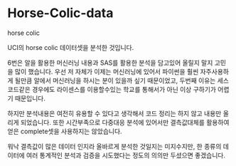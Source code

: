 # Horse-Colic-data
horse colic

UCI의 horse colic 데이터셋을 분석한 것입니다.

6번은 알을 활용한 머신러닝 내용과 SAS를 활용한 분석을 담고있어 올릴지 말지 고민을 많이 했습니다. 
우선 저 자체가 이제는 머신러닝에 있어서 파이썬을 훨씬 자주사용하게 될만큼 알에서 머신러닝을 하시는 분이 있을까 싶기 때문이었고,
두번째 이유는 세스 코드같은 경우에도 라이센스를 이용할수있는 학교를 통해서가 아닌 이상 구하기가 어렵기 때문입니다. 

하지만 분석내용은 여전히 유용할 수 있다고 생각해서 코드 정리는 하지 않고 내용만 올리게 되었습니다. 
또한 시간부족으로 다중대응 분석에 있어서만 결측값대체를 활용하여 얻은 complete셋을 사용하지는 않았습니다. 

워낙 결측값이 많은 데이터 인지라 올바르게 분석한 것일지는 미지수지만, 한 종류의 데이터에 여러 통계적인 분석과 검증을 시도했다는 정도의 의의만 두셨으면 좋겠습니다.
